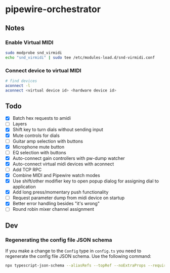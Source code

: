 # pipewire-orchestrator

## Notes

### Enable Virtual MIDI

```bash
sudo modprobe snd_virmidi
echo "snd_virmidi" | sudo tee /etc/modules-load.d/snd-virmidi.conf
```

### Connect device to virtual MIDI

```bash
# find devices
aconnect -l
aconnect <virtual device id> <hardware device id>
```

## Todo

- [x] Batch hex requests to amidi
- [ ] Layers
- [x] Shift key to turn dials without sending input
- [x] Mute controls for dials
- [ ] Guitar amp selection with buttons
- [x] Microphone mute button
- [ ] EQ selection with buttons
- [x] Auto-connect gain controllers with pw-dump watcher
- [x] Auto-connect virtual midi devices with aconnect
- [ ] Add TCP RPC
- [x] Combine MIDI and Pipewire watch modes
- [x] Use shift/other modifier key to open popup dialog for assigning dial to application
- [x] Add long press/momentary push functionality
- [ ] Request parameter dump from midi device on startup
- [x] Better error handling besides "it's wrong"
- [ ] Round robin mixer channel assignment

## Dev

### Regenerating the config file JSON schema

If you make a change to the `Config` type in `config.ts` you need to regenerate the
config file JSON schema. Use the following command:

```bash
npx typescript-json-schema --aliasRefs --topRef --noExtraProps --required --strictNullChecks tsconfig.json Config > src/config-schema.json
```
